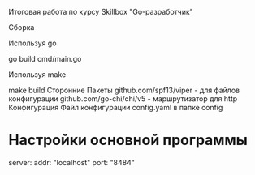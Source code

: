 Итоговая работа по курсу Skillbox "Go-разработчик"

Сборка

Используя go

go build cmd/main.go

Используя make

make build 
Сторонние Пакеты
github.com/spf13/viper - для файлов конфигурации
github.com/go-chi/chi/v5 - маршрутизатор для http
Конфигурация
Файл конфигурации config.yaml в папке config

# Настройки основной программы
server:
  addr: "localhost"
  port: "8484"


